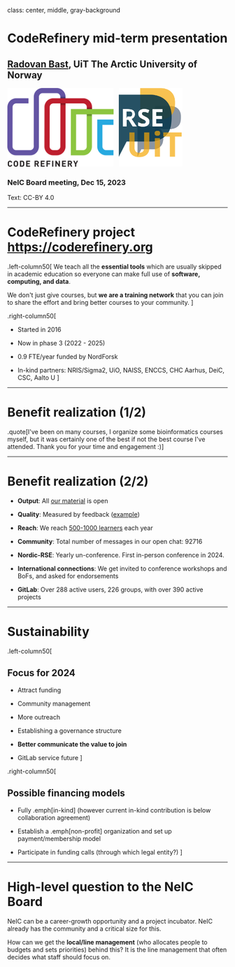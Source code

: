 class: center, middle, gray-background

# CodeRefinery mid-term presentation

## [Radovan Bast](https://fosstodon.org/@radovan), UiT The Arctic University of Norway

<img src="img/coderefinery.png" style="height: 180px;"/>
&nbsp;
<img src="img/rse-logo.png" style="height: 180px;"/>

### NeIC Board meeting, Dec 15, 2023

Text: CC-BY 4.0

---

# CodeRefinery project https://coderefinery.org

.left-column50[
We teach all the **essential tools** which are usually skipped in academic
education so everyone can make full use of **software, computing, and data**.

We don't just give courses, but **we are a training network** that you can join
to share the effort and bring better courses to your community.
]

.right-column50[
- Started in 2016

- Now in phase 3 (2022 - 2025)

- 0.9 FTE/year funded by NordForsk

- In-kind partners: NRIS/Sigma2, UiO, NAISS, ENCCS, CHC Aarhus, DeiC, CSC, Aalto U
]

---

# Benefit realization (1/2)

.quote[I've been on many courses, I organize some bioinformatics courses myself, but it was certainly one of the best if not the best course I've attended. Thank you for your time and engagement :)]


---

# Benefit realization (2/2)

- **Output**: All [our material](https://coderefinery.org/lessons/) is open

- **Quality**: Measured by feedback ([example](https://coderefinery.org/about/statistics/))

- **Reach**: We reach [500-1000 learners](https://coderefinery.org/about/statistics/) each year

- **Community**: Total number of messages in our open chat: 92716

- **Nordic-RSE**: Yearly un-conference. First in-person conference in 2024.

- **International connections**: We get invited to conference workshops and
  BoFs, and asked for endorsements

- **GitLab**: Over 288 active users, 226 groups, with over 390 active projects

---

# Sustainability

.left-column50[
## Focus for 2024

- Attract funding

- Community management

- More outreach

- Establishing a governance structure

- **Better communicate the value to join**

- GitLab service future
]


.right-column50[
## Possible financing models

- Fully .emph[in-kind] (however current in-kind contribution is below collaboration agreement)

- Establish a .emph[non-profit] organization and set up payment/membership model

- Participate in funding calls (through which legal entity?)
]

---

# High-level question to the NeIC Board

NeIC can be a career-growth opportunity and a project incubator.
NeIC already has the community and a critical size for this.

How can we get the **local/line management** (who allocates people to budgets
and sets priorities) behind this?  It is the line management that often decides
what staff should focus on.
